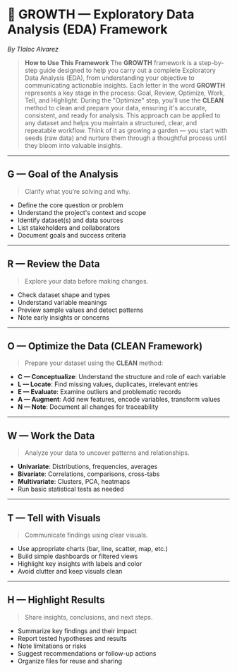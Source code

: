 # 🌱 GROWTH — Exploratory Data Analysis (EDA) Framework  
*By Tlaloc Alvarez*

> **How to Use This Framework**
> The **GROWTH** framework is a step-by-step guide designed to help you carry out a complete Exploratory Data Analysis (EDA), from understanding your objective to communicating actionable insights. Each letter in the word **GROWTH** represents a key stage in the process: Goal, Review, Optimize, Work, Tell, and Highlight. During the "Optimize" step, you’ll use the **CLEAN** method to clean and prepare your data, ensuring it's accurate, consistent, and ready for analysis. This approach can be applied to any dataset and helps you maintain a structured, clear, and repeatable workflow. Think of it as growing a garden — you start with seeds (raw data) and nurture them through a thoughtful process until they bloom into valuable insights.

---

## G — Goal of the Analysis  
> Clarify what you’re solving and why.

- Define the core question or problem  
- Understand the project's context and scope  
- Identify dataset(s) and data sources  
- List stakeholders and collaborators  
- Document goals and success criteria  

---

## R — Review the Data  
> Explore your data before making changes.

- Check dataset shape and types  
- Understand variable meanings  
- Preview sample values and detect patterns  
- Note early insights or concerns  

---

## O — Optimize the Data (CLEAN Framework)  
> Prepare your dataset using the **CLEAN** method:

- **C — Conceptualize**: Understand the structure and role of each variable  
- **L — Locate**: Find missing values, duplicates, irrelevant entries  
- **E — Evaluate**: Examine outliers and problematic records  
- **A — Augment**: Add new features, encode variables, transform values  
- **N — Note**: Document all changes for traceability  

---

## W — Work the Data  
> Analyze your data to uncover patterns and relationships.

- **Univariate**: Distributions, frequencies, averages  
- **Bivariate**: Correlations, comparisons, cross-tabs  
- **Multivariate**: Clusters, PCA, heatmaps  
- Run basic statistical tests as needed  

---

## T — Tell with Visuals  
> Communicate findings using clear visuals.

- Use appropriate charts (bar, line, scatter, map, etc.)  
- Build simple dashboards or filtered views  
- Highlight key insights with labels and color  
- Avoid clutter and keep visuals clean  

---

## H — Highlight Results  
> Share insights, conclusions, and next steps.

- Summarize key findings and their impact  
- Report tested hypotheses and results  
- Note limitations or risks  
- Suggest recommendations or follow-up actions  
- Organize files for reuse and sharing  


